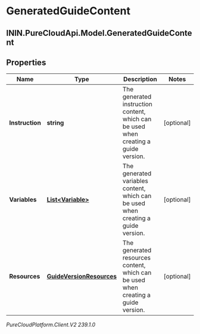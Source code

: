 # GeneratedGuideContent

## ININ.PureCloudApi.Model.GeneratedGuideContent

## Properties

|Name | Type | Description | Notes|
|------------ | ------------- | ------------- | -------------|
| **Instruction** | **string** | The generated instruction content, which can be used when creating a guide version. | [optional] |
| **Variables** | [**List&lt;Variable&gt;**](Variable) | The generated variables content, which can be used when creating a guide version. | [optional] |
| **Resources** | [**GuideVersionResources**](GuideVersionResources) | The generated resources content, which can be used when creating a guide version. | [optional] |



_PureCloudPlatform.Client.V2 239.1.0_
